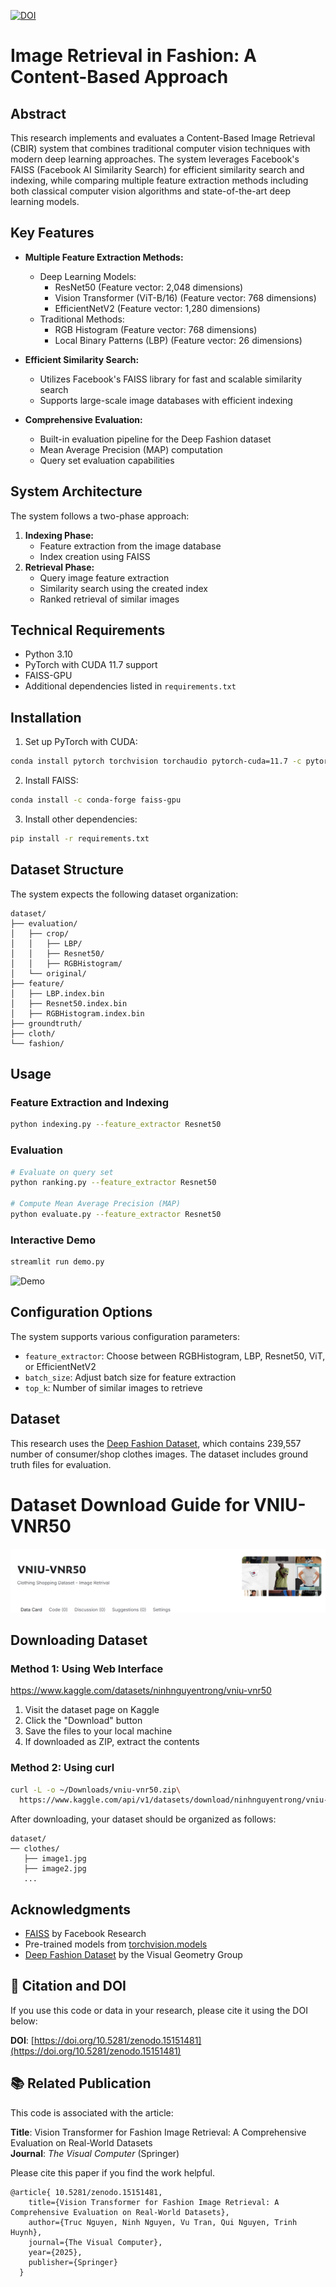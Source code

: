 [![DOI](https://zenodo.org/badge/DOI/10.5281/zenodo.15151481.svg)](https://doi.org/10.5281/zenodo.15151481)

# Image Retrieval in Fashion: A Content-Based Approach

## Abstract

This research implements and evaluates a Content-Based Image Retrieval (CBIR) system that combines traditional computer vision techniques with modern deep learning approaches. The system leverages Facebook's FAISS (Facebook AI Similarity Search) for efficient similarity search and indexing, while comparing multiple feature extraction methods including both classical computer vision algorithms and state-of-the-art deep learning models.

## Key Features

- **Multiple Feature Extraction Methods:**

  - Deep Learning Models:
    - ResNet50 (Feature vector: 2,048 dimensions)
    - Vision Transformer (ViT-B/16) (Feature vector: 768 dimensions)
    - EfficientNetV2 (Feature vector: 1,280 dimensions)
  - Traditional Methods:
    - RGB Histogram (Feature vector: 768 dimensions)
    - Local Binary Patterns (LBP) (Feature vector: 26 dimensions)

- **Efficient Similarity Search:**

  - Utilizes Facebook's FAISS library for fast and scalable similarity search
  - Supports large-scale image databases with efficient indexing

- **Comprehensive Evaluation:**
  - Built-in evaluation pipeline for the Deep Fashion dataset
  - Mean Average Precision (MAP) computation
  - Query set evaluation capabilities

## System Architecture

The system follows a two-phase approach:

1. **Indexing Phase:**
   - Feature extraction from the image database
   - Index creation using FAISS
2. **Retrieval Phase:**
   - Query image feature extraction
   - Similarity search using the created index
   - Ranked retrieval of similar images

## Technical Requirements

- Python 3.10
- PyTorch with CUDA 11.7 support
- FAISS-GPU
- Additional dependencies listed in `requirements.txt`

## Installation

1. Set up PyTorch with CUDA:

```bash
conda install pytorch torchvision torchaudio pytorch-cuda=11.7 -c pytorch -c nvidia
```

2. Install FAISS:

```bash
conda install -c conda-forge faiss-gpu
```

3. Install other dependencies:

```bash
pip install -r requirements.txt
```

## Dataset Structure

The system expects the following dataset organization:

```
dataset/
├── evaluation/
│   ├── crop/
│   │   ├── LBP/
│   │   ├── Resnet50/
│   │   ├── RGBHistogram/
│   └── original/
├── feature/
│   ├── LBP.index.bin
│   ├── Resnet50.index.bin
│   ├── RGBHistogram.index.bin
├── groundtruth/
├── cloth/
└── fashion/
```

## Usage

### Feature Extraction and Indexing

```bash
python indexing.py --feature_extractor Resnet50
```

### Evaluation

```bash
# Evaluate on query set
python ranking.py --feature_extractor Resnet50

# Compute Mean Average Precision (MAP)
python evaluate.py --feature_extractor Resnet50
```

### Interactive Demo

```bash
streamlit run demo.py
```

![Demo](readme/demo.gif)

## Configuration Options

The system supports various configuration parameters:

- `feature_extractor`: Choose between RGBHistogram, LBP, Resnet50, ViT, or EfficientNetV2
- `batch_size`: Adjust batch size for feature extraction
- `top_k`: Number of similar images to retrieve

## Dataset

This research uses the [Deep Fashion Dataset](https://mmlab.ie.cuhk.edu.hk/projects/DeepFashion.html), which contains 239,557 number of consumer/shop clothes images. The dataset includes ground truth files for evaluation.

# Dataset Download Guide for VNIU-VNR50

![VNIU-VNR50 Dataset](readme/VNIU-VNR50.png)

## Downloading Dataset

### Method 1: Using Web Interface

https://www.kaggle.com/datasets/ninhnguyentrong/vniu-vnr50

1. Visit the dataset page on Kaggle
2. Click the "Download" button
3. Save the files to your local machine
4. If downloaded as ZIP, extract the contents

### Method 2: Using curl

```bash
curl -L -o ~/Downloads/vniu-vnr50.zip\
  https://www.kaggle.com/api/v1/datasets/download/ninhnguyentrong/vniu-vnr50
```

After downloading, your dataset should be organized as follows:

```
dataset/
── clothes/
   ├── image1.jpg
   ├── image2.jpg
   ...
```

## Acknowledgments

- [FAISS](https://github.com/facebookresearch/faiss) by Facebook Research
- Pre-trained models from [torchvision.models](https://pytorch.org/vision/stable/models.html)
- [Deep Fashion Dataset](https://mmlab.ie.cuhk.edu.hk/projects/DeepFashion.html) by the Visual Geometry Group

## 📌 Citation and DOI

If you use this code or data in your research, please cite it using the DOI below:

**DOI**: [https://doi.org/10.5281/zenodo.15151481](https://doi.org/10.5281/zenodo.15151481)

## 📚 Related Publication

This code is associated with the article:

**Title**: Vision Transformer for Fashion Image Retrieval: A Comprehensive Evaluation on Real-World Datasets  
**Journal**: _The Visual Computer_ (Springer)

Please cite this paper if you find the work helpful.

```
@article{ 10.5281/zenodo.15151481,
    title={Vision Transformer for Fashion Image Retrieval: A Comprehensive Evaluation on Real-World Datasets},
    author={Truc Nguyen, Ninh Nguyen, Vu Tran, Qui Nguyen, Trinh Huynh},
    journal={The Visual Computer},
    year={2025},
    publisher={Springer}
  }
```
